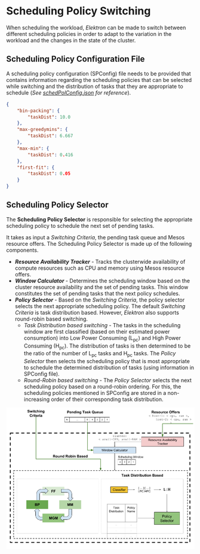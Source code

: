 # Scheduling Policy Switching

When scheduling the workload, _Elektron_ can be made to switch between different scheduling policies in order to adapt to the variation in the workload and the changes in the state of the cluster.

## Scheduling Policy Configuration File
A scheduling policy configuration (SPConfig) file needs to be provided that contains information regarding the scheduling policies that can be selected while switching and the distribution of tasks that they are appropriate to schedule (_See [schedPolConfig.json](../schedPolConfig.json) for reference_).

```json
{
    "bin-packing": {
        "taskDist": 10.0
    },
    "max-greedymins": {
        "taskDist": 6.667
    },
    "max-min": {
        "taskDist": 0.416
    },
    "first-fit": {
        "taskDist": 0.05
    }
}
```


## Scheduling Policy Selector
The **Scheduling Policy Selector** is responsible for selecting the appropriate scheduling policy to schedule the next set of pending tasks.

It takes as input a _Switching Criteria_, the pending task queue and Mesos resource offers. The Scheduling Policy Selector is made up of the following components.
* **_Resource Availability Tracker_** - Tracks the clusterwide availability of compute resources such as CPU and memory using Mesos resource offers.
* **_Window Calculator_** - Determines the scheduling window based on the cluster resource availability and the set of pending tasks. This window constitutes the set of pending tasks that the next policy schedules.
* **_Policy Selector_** - Based on the _Switching Criteria_, the policy selector selects the next appropriate scheduling policy. The default _Switching Criteria_ is task distribution based. However, _Elektron_ also supports round-robin based switching.
    * _Task Distribution based switching_ - The tasks in the scheduling window are first classified (based on their estimated power consumption) into Low Power Consuming (L<sub>pc</sub>) and High Power Consuming (H<sub>pc</sub>). The distribution of tasks is then determined to be the ratio of the number of L<sub>pc</sub> tasks and H<sub>pc</sub> tasks. The _Policy Selector_ then selects the scheduling policy that is most appropriate to schedule the determined distribution of tasks (using information in SPConfig file).
    * _Round-Robin based switching_ - The _Policy Selector_ selects the next scheduling policy based on a round-robin ordering. For this, the scheduling policies mentioned in SPConfig are stored in a non-increasing order of their corresponding task distribution.
    
![](docs/SchedPolSelector.png)

